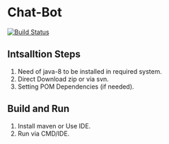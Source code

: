 # Chat-Bot
[![Build Status](https://travis-ci.org/Knlsharma/standford-core-nlp.svg?branch=master)](Needs_configured)


  ## Intsalltion Steps
   1. Need of java-8 to be installed in required system.
   2. Direct Download zip or via svn.
   3. Setting POM Dependencies (if needed).
  
  ## Build and Run
   1. Install maven or Use IDE.
   2. Run via CMD/IDE.
